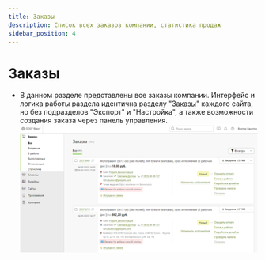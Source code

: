 ```yaml
---
title: Заказы
description: Список всех заказов компании, статистика продаж
sidebar_position: 4
---
```


# Заказы
* В данном разделе представлены все заказы компании. Интерфейс и логика работы раздела идентична разделу "[Заказы](/orders/edit)" каждого сайта, но без подразделов "Экспорт" и "Настройка", а также  возможности создания заказа через панель управления.
![](../_media/profile/orders.png ':size=80%')